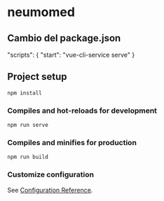# neumomed
## Cambio del package.json

"scripts": {
    "start": "vue-cli-service serve"
  }

## Project setup
```
npm install
```

### Compiles and hot-reloads for development
```
npm run serve
```

### Compiles and minifies for production
```
npm run build
```

### Customize configuration
See [Configuration Reference](https://cli.vuejs.org/config/).
